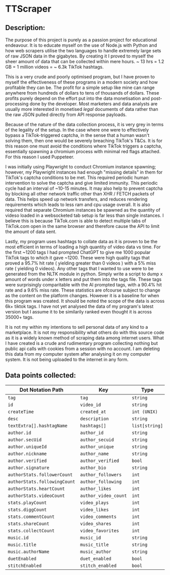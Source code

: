 # TTScraper

## Description:

The purpose of this project is purely as a passion project for educational endeavour. It is to educate myself on the use of Node.js with Python and how web scrapers utilise the two languages to handle extremely large sets of raw JSON data in the gigabytes. By creating it I proved to myself the sheer amount of data that can be collected within mere hours. ~ 13 hrs = 1.2 GB = 1 million videos = ~ 6.3k TikTok hashtags.

This is a very crude and poorly optimised program, but I have proven to myself the effectiveness of these programs in a modern society and how profitable they can be. The profit for a simple setup like mine can range anywhere from hundreds of dollars to tens of thousands of dollars. These profits purely depend on the effort put into the data monetisation and post-processing done by the developer. Most marketers and data analysts are usually more interested in monetised *legal* documents of data rather than the raw JSON pulled directly from API response payloads.

Because of the nature of the data collection process, it is very grey in terms of the legality of the setup. In the case where one were to effectively bypass a TikTok-triggered captcha, in the sense that a human wasn't solving them, then one would be severely breaching TikTok's T&Cs. It is for this reason one must avoid the conditions where TikTok triggers a captcha, essentially spawning a chromium process with minimal red flags attached. For this reason I used Puppeteer.

I was initially using Playwright to conduct Chromium instance spawning; however, my Playwright instances had enough "missing details" in them for TikTok's captcha conditions to be met. This required periodic human intervention to solve the captcha and give limited immunity. This periodic cycle had an interval of ~10-15 minutes. It may also help to prevent captcha by blocking all other network traffic other than XHR / FETCH packets of data. This helps speed up network transfers, and reduces rendering requirements which leads to less ram and cpu usage overall. It is also required that separate Chromium instances be spawned as the quantity of videso loaded in a websocketed tab setup is far less than single instances. I believe  this is because TikTok.com is able to detect multiple tabs of TikTok.com open in the same browser and therefore cause the API to limit the amount of data sent.

Lastly, my program uses hashtags to collate data as it is proven to be the most efficient in terms of loading a high quantity of video data vs time. For the first ~1200 tags I had prompted ChatGPT to give me 1000 popular TikTok tags to which it gave ~1200. These were high quality tags that proved a 95.7% hit rate ( yielding greater than 0 videos ) with a 5% miss rate ( yielding 0 videos). Any other tags that I wanted to use were to be generated from the NLTK module in python. Simply write a script to dump x amount of words under x letters and put them into the tags file. These tags were surprisingly comparitable with the AI prompted tags, with a 90.4% hit rate and a 9.6% miss rate. These statistics are ofcourse subject to change as the content on the platform changes. However it is a baseline for when this program was created. It should be noted the scope of the data is across 6k+ tiktok tags. I have not yet analysed the data of my program's latest version but I assume it to be similarily ranked even thought it is across 35000+ tags.

It is not my within my intentions to sell personal data of any kind to a marketplace. It is not my responsibility what others do with this source code as it is a widely known method of scraping data among internet users. What I have created is a crude and rudimentary program collecting nothing but public api calls with cookies from a session with no account. I am deleting this data from my computer system after analysing it on my computer system. It is not being uploaded to the internet in any form.

## Data points collected:

| **Dot Notation Path**    | **Key**          | **Type**   |
| ------------------------------ | ---------------------- | ---------------- |
| `tag`                        | `tag`                | `string`       |
| `id`                         | `video_id`           | `string`       |
| `createTime`                 | `created_at`         | `int (UNIX)`   |
| `desc`                       | `description`        | `string`       |
| `textExtra[].hashtagName`    | `hashtags[]`         | `list[string]` |
| `author.id`                  | `author_id`          | `string`       |
| `author.secUid`              | `author_secuid`      | `string`       |
| `author.uniqueId`            | `author_unique`      | `string`       |
| `author.nickname`            | `author_name`        | `string`       |
| `author.verified`            | `author_verified`    | `bool`         |
| `author.signature`           | `author_bio`         | `string`       |
| `authorStats.followerCount`  | `author_followers`   | `int`          |
| `authorStats.followingCount` | `author_following`   | `int`          |
| `authorStats.heartCount`     | `author_likes`       | `int`          |
| `authorStats.videoCount`     | `author_video_count` | `int`          |
| `stats.playCount`            | `video_plays`        | `int`          |
| `stats.diggCount`            | `video_likes`        | `int`          |
| `stats.commentCount`         | `video_comments`     | `int`          |
| `stats.shareCount`           | `video_shares`       | `int`          |
| `stats.collectCount`         | `video_favorites`    | `int`          |
| `music.id`                   | `music_id`           | `string`       |
| `music.title`                | `music_title`        | `string`       |
| `music.authorName`           | `music_author`       | `string`       |
| `duetEnabled`                | `duet_enabled`       | `bool`         |
| `stitchEnabled`              | `stitch_enabled`     | `bool`         |
